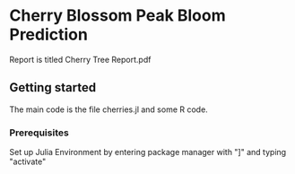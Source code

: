 # Cherry Blossom Peak Bloom Prediction

Report is titled Cherry Tree Report.pdf


## Getting started

The main code is the file cherries.jl and some R code.
 
### Prerequisites

Set up Julia Environment by entering package manager with "]" and typing "activate"

